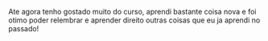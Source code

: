 Ate agora tenho gostado muito do curso, aprendi bastante coisa nova e foi otimo poder relembrar e aprender direito outras coisas que eu ja aprendi no passado!